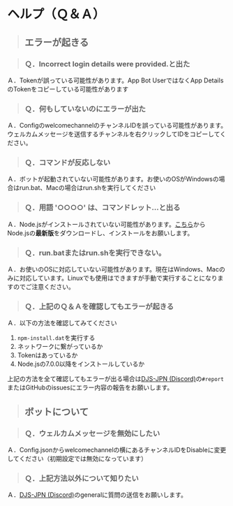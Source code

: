 # ヘルプ（Ｑ＆Ａ）

> ## エラーが起きる

> ### Ｑ．Incorrect login details were provided.と出た
Ａ．Tokenが誤っている可能性があります。App Bot UserではなくApp DetailsのTokenをコピーしている可能性があります

> ### Ｑ．何もしていないのにエラーが出た
Ａ．ConfigのwelcomechannelのチャンネルIDを誤っている可能性があります。ウェルカムメッセージを送信するチャンネルを右クリックしてIDをコピーしてください。

> ### Ｑ．コマンドが反応しない
Ａ．ボットが起動されていない可能性があります。お使いのOSがWindowsの場合はrun.bat、Macの場合はrun.shを実行してください

> ### Ｑ．用語 '○○○○' は、コマンドレット...と出る
Ａ．Node.jsがインストールされていない可能性があります。[こちら](https://nodejs.org/ja/)からNode.jsの**最新版**をダウンロードし、インストールをお願いします。

> ### Ｑ．run.batまたはrun.shを実行できない。
Ａ．お使いのOSに対応していない可能性があります。現在はWindows、Macのみに対応しています。Linuxでも使用はできますが手動で実行することになりますのでご注意ください。

> ### Ｑ．上記のＱ＆Ａを確認してもエラーが起きる
Ａ．以下の方法を確認してみてください
1. `npm-install.dat`を実行する
1. ネットワークに繋がっているか
1. Tokenはあっているか
1. Node.jsの7.0.0以降をインストールしているか

上記の方法を全て確認してもエラーが出る場合は[DJS-JPN (Discord)](https://discord.gg/DbTpjXV)の`#report`またはGitHubのissuesにエラー内容の報告をお願いします。

> ## ボットについて

> ### Ｑ．ウェルカムメッセージを無効にしたい
Ａ．Config.jsonからwelcomechannelの横にあるチャンネルIDをDisableに変更してください（初期設定では無効になっています）

> ### Ｑ．上記方法以外について知りたい
Ａ．[DJS-JPN (Discord)](https://discord.gg/DbTpjXV)のgeneralに質問の送信をお願いします。

